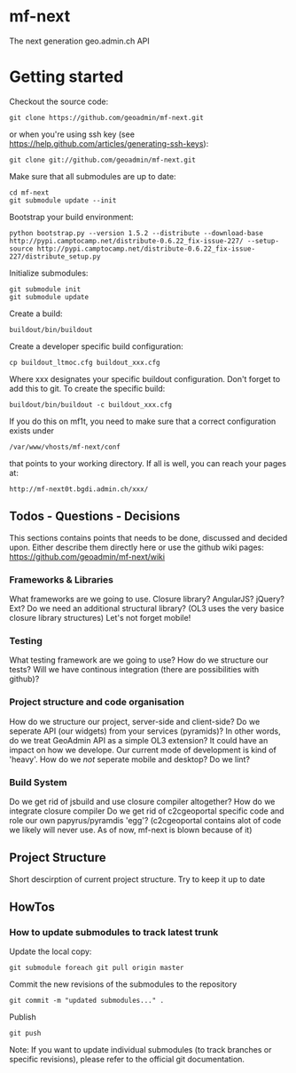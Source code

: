 mf-next
=======

The next generation geo.admin.ch API

# Getting started

Checkout the source code:

    git clone https://github.com/geoadmin/mf-next.git

or when you're using ssh key (see https://help.github.com/articles/generating-ssh-keys):

    git clone git://github.com/geoadmin/mf-next.git

Make sure that all submodules are up to date:

    cd mf-next
    git submodule update --init

Bootstrap your build environment:

    python bootstrap.py --version 1.5.2 --distribute --download-base http://pypi.camptocamp.net/distribute-0.6.22_fix-issue-227/ --setup-source http://pypi.camptocamp.net/distribute-0.6.22_fix-issue-227/distribute_setup.py

Initialize submodules:

    git submodule init
    git submodule update

Create a build:

    buildout/bin/buildout

Create a developer specific build configuration:

    cp buildout_ltmoc.cfg buildout_xxx.cfg

Where xxx designates your specific buildout configuration. Don't forget to add this to git. To create the specific build:

    buildout/bin/buildout -c buildout_xxx.cfg

If you do this on mf1t, you need to make sure that a correct configuration exists under
    
    /var/www/vhosts/mf-next/conf

that points to your working directory. If all is well, you can reach your pages at:

    http://mf-next0t.bgdi.admin.ch/xxx/

## Todos - Questions - Decisions
This sections contains points that needs to be done, discussed and decided upon. Either describe them directly here or use the github wiki pages:
https://github.com/geoadmin/mf-next/wiki

### Frameworks & Libraries
What frameworks are we going to use. Closure library? AngularJS? jQuery? Ext? Do we need an additional structural library? (OL3 uses the very basice closure library structures)
Let's not forget mobile!

### Testing
What testing framework are we going to use?
How do we structure our tests?
Will we have continous integration (there are possibilities with github)?

### Project structure and code organisation
How do we structure our project, server-side and client-side?
Do we seperate API (our widgets) from your services (pyramids)? In other words, do we treat GeoAdmin API as a simple OL3 extension? It could have an impact on how we develope. Our current mode of development is kind of 'heavy'.
How do we _not_ seperate mobile and desktop?
Do we lint?

### Build System
Do we get rid of jsbuild and use closure compiler altogether?
How do we integrate closure compiler
Do we get rid of c2cgeoportal specific code and role our own papyrus/pyramdis 'egg'? (c2cgeoportal contains alot of code we likely will never use. As of now, mf-next is blown because of it)

## Project Structure
Short descirption of current project structure. Try to keep it up to date

## HowTos

### How to update submodules to track latest trunk

Update the local copy:

    git submodule foreach git pull origin master

Commit the new revisions of the submodules to the repository

    git commit -m "updated submodules..." .

Publish

    git push

Note: If you want to update individual submodules (to track branches or specific revisions), please refer to the official git documentation.



